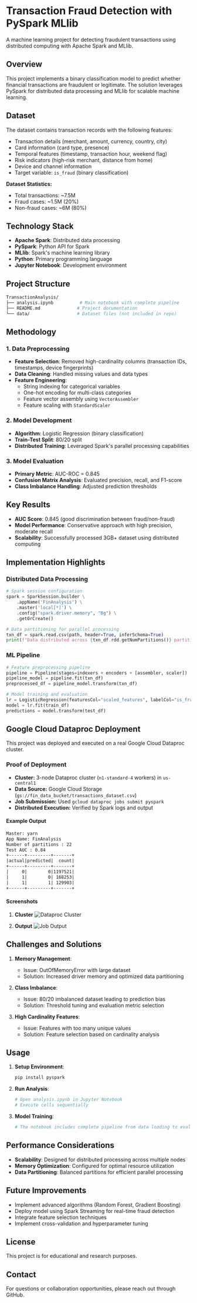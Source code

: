 # Transaction Fraud Detection with PySpark MLlib

A machine learning project for detecting fraudulent transactions using distributed computing with Apache Spark and MLlib.

## Overview

This project implements a binary classification model to predict whether financial transactions are fraudulent or legitimate. The solution leverages PySpark for distributed data processing and MLlib for scalable machine learning.

## Dataset

The dataset contains transaction records with the following features:

- Transaction details (merchant, amount, currency, country, city)
- Card information (card type, presence)
- Temporal features (timestamp, transaction hour, weekend flag)
- Risk indicators (high-risk merchant, distance from home)
- Device and channel information
- Target variable: `is_fraud` (binary classification)

**Dataset Statistics:**

- Total transactions: ~7.5M
- Fraud cases: ~1.5M (20%)
- Non-fraud cases: ~6M (80%)

## Technology Stack

- **Apache Spark**: Distributed data processing
- **PySpark**: Python API for Spark
- **MLlib**: Spark's machine learning library
- **Python**: Primary programming language
- **Jupyter Notebook**: Development environment

## Project Structure

``` bash
TransactionAnalysis/
├── analysis.ipynb          # Main notebook with complete pipeline
├── README.md              # Project documentation
└── data/                  # Dataset files (not included in repo)
```

## Methodology

### 1. Data Preprocessing

- **Feature Selection**: Removed high-cardinality columns (transaction IDs, timestamps, device fingerprints)
- **Data Cleaning**: Handled missing values and data types
- **Feature Engineering**:
  - String indexing for categorical variables
  - One-hot encoding for multi-class categories
  - Feature vector assembly using `VectorAssembler`
  - Feature scaling with `StandardScaler`

### 2. Model Development

- **Algorithm**: Logistic Regression (binary classification)
- **Train-Test Split**: 80/20 split
- **Distributed Training**: Leveraged Spark's parallel processing capabilities

### 3. Model Evaluation

- **Primary Metric**: AUC-ROC = 0.845
- **Confusion Matrix Analysis**: Evaluated precision, recall, and F1-score
- **Class Imbalance Handling**: Adjusted prediction thresholds

## Key Results

- **AUC Score**: 0.845 (good discrimination between fraud/non-fraud)
- **Model Performance**: Conservative approach with high precision, moderate recall
- **Scalability**: Successfully processed 3GB+ dataset using distributed computing

## Implementation Highlights

### Distributed Data Processing

```python
# Spark session configuration
spark = SparkSession.builder \
    .appName('FinAnalysis') \
    .master('local[*]') \
    .config("spark.driver.memory", "8g") \
    .getOrCreate()

# Data partitioning for parallel processing
txn_df = spark.read.csv(path, header=True, inferSchema=True)
print(f"Data distributed across {txn_df.rdd.getNumPartitions()} partitions")
```

### ML Pipeline

```python
# Feature preprocessing pipeline
pipeline = Pipeline(stages=indexers + encoders + [assembler, scaler])
pipeline_model = pipeline.fit(txn_df)
preprocessed_df = pipeline_model.transform(txn_df)

# Model training and evaluation
lr = LogisticRegression(featuresCol="scaled_features", labelCol="is_fraud")
model = lr.fit(train_df)
predictions = model.transform(test_df)
```

## Google Cloud Dataproc Deployment

This project was deployed and executed on a real Google Cloud Dataproc cluster.

### Proof of Deployment

- **Cluster:** 3-node Dataproc cluster (`n1-standard-4` workers) in `us-central1`
- **Data Source:** Google Cloud Storage (`gs://fin_data_bucket/transactions_dataset.csv`)
- **Job Submission:** Used `gcloud dataproc jobs submit pyspark`
- **Distributed Execution:** Verified by Spark logs and output

#### Example Output

``` txt
Master: yarn
App Name: FinAnalysis
Number of partitions : 22
Test AUC : 0.84
+------+---------+-------+
|actual|predicted|  count|
+------+---------+-------+
|     0|        0|1197521|
|     1|        0| 168253|
|     1|        1| 129903|
+------+---------+-------+
```

#### Screenshots

1. **Cluster**
![Dataproc Cluster](image.png)

2. **Output**
![Job Output](output.png)

## Challenges and Solutions

1. **Memory Management**:
   - Issue: OutOfMemoryError with large dataset
   - Solution: Increased driver memory and optimized data partitioning

2. **Class Imbalance**:
   - Issue: 80/20 imbalanced dataset leading to prediction bias
   - Solution: Threshold tuning and evaluation metric selection

3. **High Cardinality Features**:
   - Issue: Features with too many unique values
   - Solution: Feature selection based on cardinality analysis

## Usage

1. **Setup Environment**:

   ```bash
   pip install pyspark
   ```

2. **Run Analysis**:

   ```python
   # Open analysis.ipynb in Jupyter Notebook
   # Execute cells sequentially
   ```

3. **Model Training**:

   ```python
   # The notebook includes complete pipeline from data loading to evaluation
   ```

## Performance Considerations

- **Scalability**: Designed for distributed processing across multiple nodes
- **Memory Optimization**: Configured for optimal resource utilization
- **Data Partitioning**: Balanced partitions for efficient parallel processing

## Future Improvements

- Implement advanced algorithms (Random Forest, Gradient Boosting)
- Deploy model using Spark Streaming for real-time fraud detection
- Integrate feature selection techniques
- Implement cross-validation and hyperparameter tuning

## License

This project is for educational and research purposes.

## Contact

For questions or collaboration opportunities, please reach out through GitHub.
